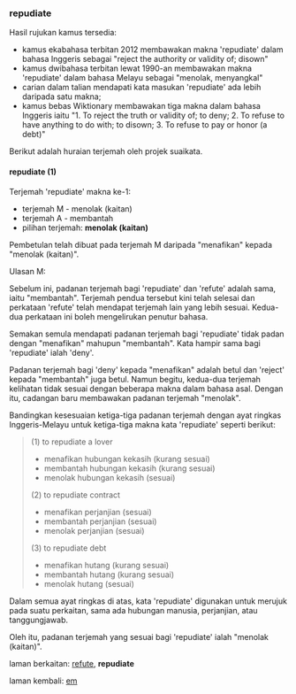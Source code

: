 ---
---

### repudiate

Hasil rujukan kamus tersedia:

* kamus ekabahasa terbitan 2012 membawakan makna 'repudiate'
dalam bahasa Inggeris sebagai "reject the authority or
validity of; disown"
* kamus dwibahasa terbitan lewat 1990-an membawakan makna
'repudiate' dalam bahasa Melayu sebagai "menolak,
menyangkal"
* carian dalam talian mendapati kata masukan 'repudiate'
ada lebih daripada satu makna;
* kamus bebas Wiktionary membawakan tiga makna dalam bahasa
Inggeris iaitu "1. To reject the truth or validity of; to
deny; 2. To refuse to have anything to do with;
to disown; 3. To refuse to pay or honor (a debt)"

Berikut adalah huraian terjemah oleh projek suaikata.

#### repudiate (1)

Terjemah 'repudiate' makna ke-1:

* terjemah M - menolak (kaitan)
* terjemah A - membantah
* pilihan terjemah: **menolak (kaitan)**

Pembetulan telah dibuat pada terjemah M daripada "menafikan"
kepada "menolak (kaitan)".

Ulasan M:

Sebelum ini, padanan terjemah bagi 'repudiate' dan 'refute'
adalah sama, iaitu "membantah". Terjemah pendua tersebut
kini telah selesai dan perkataan 'refute' telah mendapat
terjemah lain yang lebih sesuai. Kedua-dua perkataan ini
boleh mengelirukan penutur bahasa.

Semakan semula mendapati padanan terjemah bagi 'repudiate'
tidak padan dengan "menafikan" mahupun "membantah". Kata
hampir sama bagi 'repudiate' ialah 'deny'.

Padanan terjemah bagi 'deny' kepada "menafikan" adalah betul
dan 'reject' kepada "membantah" juga betul. Namun begitu,
kedua-dua terjemah kelihatan tidak sesuai dengan beberapa
makna dalam bahasa asal. Dengan itu, cadangan baru
membawakan padanan terjemah "menolak".

Bandingkan kesesuaian ketiga-tiga padanan terjemah dengan
ayat ringkas Inggeris-Melayu untuk ketiga-tiga makna kata
'repudiate' seperti berikut:

> (1) to repudiate a lover
>
> * menafikan hubungan kekasih (kurang sesuai)
> * membantah hubungan kekasih (kurang sesuai)
> * menolak hubungan kekasih (sesuai)
>
> (2) to repudiate contract
>
> * menafikan perjanjian (sesuai)
> * membantah perjanjian (sesuai)
> * menolak perjanjian (sesuai)
>
> (3) to repudiate debt
>
> * menafikan hutang (kurang sesuai)
> * membantah hutang (kurang sesuai)
> * menolak hutang (sesuai)

Dalam semua ayat ringkas di atas, kata 'repudiate' digunakan
untuk merujuk pada suatu perkaitan, sama ada hubungan
manusia, perjanjian, atau tanggungjawab.

Oleh itu, padanan terjemah yang sesuai bagi 'repudiate'
ialah "menolak (kaitan)".

laman berkaitan: [refute][1], **repudiate**

laman kembali: [em][0]

  [0]: ../em.md
  [1]: refute.md
